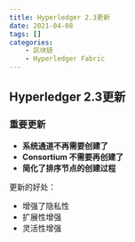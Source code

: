 ```yaml
---
title: Hyperledger 2.3更新
date: 2021-04-08
tags: []
categories: 
    - 区块链
    - Hyperledger Fabric
---
```


## Hyperledger 2.3更新

### 重要更新

- **系统通道不再需要创建了**
- **Consortium 不需要再创建了**
- **简化了排序节点的创建过程**

更新的好处：

- 增强了隐私性
- 扩展性增强
- 灵活性增强
